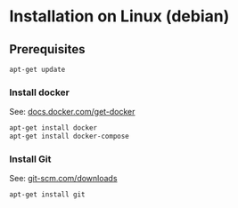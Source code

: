 Installation on Linux (debian)
=====================

## Prerequisites
```bash
apt-get update
```

### Install docker
See: [docs.docker.com/get-docker](https://docs.docker.com/get-docker/)
```bash
apt-get install docker
apt-get install docker-compose
```

### Install Git
See: [git-scm.com/downloads](https://git-scm.com/downloads)
```powershell
apt-get install git
```